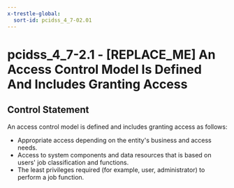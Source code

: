 ```yaml
---
x-trestle-global:
  sort-id: pcidss_4_7-02.01
---
```


# pcidss_4_7-2.1 - \[REPLACE_ME\] An Access Control Model Is Defined And Includes Granting Access

## Control Statement

An access control model is defined and includes granting access as follows:
- Appropriate access depending on the entity's business and access needs.
- Access to system components and data resources that is based on users' job
classification and functions.
- The least privileges required (for example, user, administrator) to perform a job
function.
